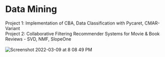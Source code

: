 # Data Mining
Project 1: Implementation of CBA, Data Classification with Pycaret, CMAR-Variant </br>
Project 2: Collaborative Filtering Recommender Systems for Movie & Book Reviews - SVD, NMF, SlopeOne </br> </br>
![Screenshot 2022-03-09 at 8 08 49 PM](https://user-images.githubusercontent.com/69747121/157439249-d0d00451-659b-49eb-b844-79b61067d537.png)
